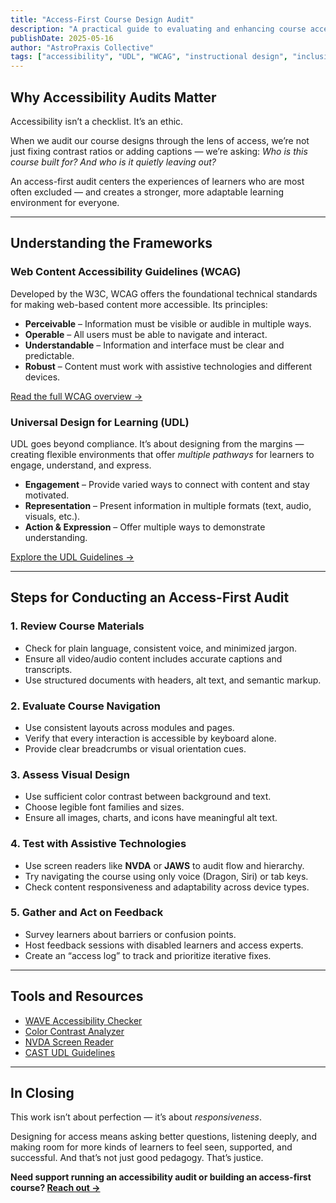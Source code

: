 ```yaml
---
title: "Access-First Course Design Audit"
description: "A practical guide to evaluating and enhancing course accessibility using WCAG and UDL principles."
publishDate: 2025-05-16
author: "AstroPraxis Collective"
tags: ["accessibility", "UDL", "WCAG", "instructional design", "inclusive education"]
---
```


## Why Accessibility Audits Matter

Accessibility isn’t a checklist. It’s an ethic.

When we audit our course designs through the lens of access, we’re not just fixing contrast ratios or adding captions — we’re asking: *Who is this course built for? And who is it quietly leaving out?*

An access-first audit centers the experiences of learners who are most often excluded — and creates a stronger, more adaptable learning environment for everyone.

---

## <i class="fas fa-book-open text-indigo-400"></i> Understanding the Frameworks

### Web Content Accessibility Guidelines (WCAG)

Developed by the W3C, WCAG offers the foundational technical standards for making web-based content more accessible. Its principles:

- **Perceivable** – Information must be visible or audible in multiple ways.
- **Operable** – All users must be able to navigate and interact.
- **Understandable** – Information and interface must be clear and predictable.
- **Robust** – Content must work with assistive technologies and different devices.

[Read the full WCAG overview →](https://www.w3.org/WAI/standards-guidelines/wcag/)

### Universal Design for Learning (UDL)

UDL goes beyond compliance. It’s about designing from the margins — creating flexible environments that offer *multiple pathways* for learners to engage, understand, and express.

- **Engagement** – Provide varied ways to connect with content and stay motivated.
- **Representation** – Present information in multiple formats (text, audio, visuals, etc.).
- **Action & Expression** – Offer multiple ways to demonstrate understanding.

[Explore the UDL Guidelines →](https://udlguidelines.cast.org/)

---

## <i class="fas fa-check-circle text-indigo-400"></i> Steps for Conducting an Access-First Audit

### 1. Review Course Materials

- Check for plain language, consistent voice, and minimized jargon.
- Ensure all video/audio content includes accurate captions and transcripts.
- Use structured documents with headers, alt text, and semantic markup.

### 2. Evaluate Course Navigation

- Use consistent layouts across modules and pages.
- Verify that every interaction is accessible by keyboard alone.
- Provide clear breadcrumbs or visual orientation cues.

### 3. Assess Visual Design

- Use sufficient color contrast between background and text.
- Choose legible font families and sizes.
- Ensure all images, charts, and icons have meaningful alt text.

### 4. Test with Assistive Technologies

- Use screen readers like **NVDA** or **JAWS** to audit flow and hierarchy.
- Try navigating the course using only voice (Dragon, Siri) or tab keys.
- Check content responsiveness and adaptability across device types.

### 5. Gather and Act on Feedback

- Survey learners about barriers or confusion points.
- Host feedback sessions with disabled learners and access experts.
- Create an “access log” to track and prioritize iterative fixes.

---

## <i class="fas fa-toolbox text-indigo-400"></i> Tools and Resources

- [WAVE Accessibility Checker](https://wave.webaim.org/)
- [Color Contrast Analyzer](https://webaim.org/resources/contrastchecker/)
- [NVDA Screen Reader](https://www.nvaccess.org/)
- [CAST UDL Guidelines](https://udlguidelines.cast.org/)

---

## In Closing

This work isn’t about perfection — it’s about *responsiveness*.

Designing for access means asking better questions, listening deeply, and making room for more kinds of learners to feel seen, supported, and successful. And that’s not just good pedagogy. That’s justice.

**Need support running an accessibility audit or building an access-first course? [Reach out →](/contact)**
